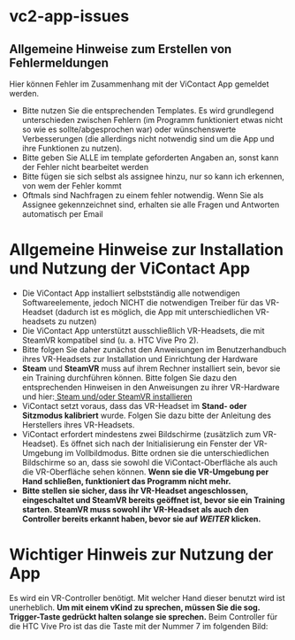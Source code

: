 # vc2-app-issues

## Allgemeine Hinweise zum Erstellen von Fehlermeldungen
Hier können Fehler im Zusammenhang mit der ViContact App gemeldet werden. 

- Bitte nutzen Sie die entsprechenden Templates. Es wird grundlegend unterschieden zwischen Fehlern (im Programm funktioniert etwas nicht so wie es sollte/abgesprochen war) oder wünschenswerte Verbesserungen (die allerdings nicht notwendig sind um die App und ihre Funktionen zu nutzen).
- Bitte geben Sie ALLE im template geforderten Angaben an, sonst kann der Fehler nicht bearbeitet werden
- Bitte fügen sie sich selbst als assignee hinzu, nur so kann ich erkennen, von wem der Fehler kommt
- Oftmals sind Nachfragen zu einem fehler notwendig. Wenn Sie als Assignee gekennzeichnet sind, erhalten sie alle Fragen und Antworten automatisch per Email

# Allgemeine Hinweise zur Installation und Nutzung der ViContact App
- Die ViContact App installiert selbstständig alle notwendigen Softwareelemente, jedoch NICHT die notwendigen Treiber für das VR-Headset (dadurch ist es möglich, die App mit unterschiedlichen VR-headsets zu nutzen)
- Die ViContact App unterstützt ausschließlich VR-Headsets, die mit SteamVR kompatibel sind (u. a. HTC Vive Pro 2).
- Bitte folgen Sie daher zunächst den Anweisungen im Benutzerhandbuch ihres VR-Headsets zur Installation und Einrichtung der Hardware
- <b>Steam</b> und <b>SteamVR</b> muss auf ihrem Rechner installiert sein, bevor sie ein Training durchführen können. Bitte folgen Sie dazu den entsprechenden Hinweisen in den Anweisungen zu ihrer VR-Hardware und hier:<a href="https://www.steamvr.com/de/" target="_blank"> Steam und/oder SteamVR installieren</a>
- ViContact setzt voraus, dass das VR-Headset im <b>Stand- oder Sitzmodus kalibriert</b> wurde. Folgen Sie dazu bitte der Anleitung des Herstellers ihres VR-Headsets.
- ViContact erfordert mindestens zwei Bildschirme (zusätzlich zum VR-Headset). Es öffnet sich nach der Initialisierung ein Fenster der VR-Umgebung im Vollbildmodus. Bitte ordnen sie die unterschiedlichen Bildschirme so an, dass sie sowohl die ViContact-Oberfläche als auch die VR-Oberfläche sehen können. <b>Wenn sie die VR-Umgebung per Hand schließen, funktioniert das Programm nicht mehr.</b>
- <b>Bitte stellen sie sicher, dass ihr VR-Headset angeschlossen, eingeschaltet und SteamVR bereits geöffnet ist, bevor sie ein Training starten. SteamVR muss sowohl ihr VR-Headset als auch den Controller bereits erkannt haben, bevor sie auf <i>WEITER</i> klicken.</b>

# Wichtiger Hinweis zur Nutzung der App
Es wird ein VR-Controller benötigt. Mit welcher Hand dieser benutzt wird ist unerheblich. <b>Um mit einem vKind zu sprechen, müssen Sie die sog. Trigger-Taste gedrückt halten solange sie sprechen.</b> Beim Controller für die HTC Vive Pro ist das die Taste mit der Nummer 7 im folgenden Bild:



